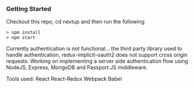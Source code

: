 ### Getting Started

Checkout this repo, cd nextup and then run the following
```
> npm install 
> npm start
```

Currently authentication is not functional... the third party library used to handle authentication, redux-implicit-oauth2 does not support cross origin requests. Working on implementing a server side authentication flow using NodeJS, Express, MongoDB and Passport.JS middleware.

Tools used:
React
React-Redux
Webpack
Babel
